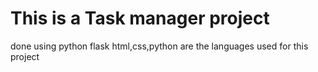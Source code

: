 # This is a Task manager project
done using python flask
html,css,python are the languages used for this project
